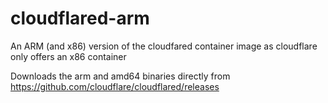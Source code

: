 # cloudflared-arm
An ARM (and x86) version of the cloudfared container image as cloudflare only offers an x86 container

Downloads the arm and amd64 binaries directly from https://github.com/cloudflare/cloudflared/releases
